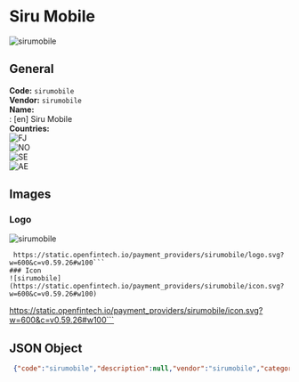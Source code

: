 # Siru Mobile 
![sirumobile](https://static.openfintech.io/payment_providers/sirumobile/logo.svg?w=600&c=v0.59.26#w100)  
## General 
**Code:** `sirumobile`  
**Vendor:** `sirumobile`  
**Name:**  
:	[en] Siru Mobile  
**Countries:**  
![FJ](https://cdnjs.cloudflare.com/ajax/libs/flag-icon-css/3.3.0/flags/4x3/FJ.svg#w24)  
![NO](https://cdnjs.cloudflare.com/ajax/libs/flag-icon-css/3.3.0/flags/4x3/NO.svg#w24)  
![SE](https://cdnjs.cloudflare.com/ajax/libs/flag-icon-css/3.3.0/flags/4x3/SE.svg#w24)  
![AE](https://cdnjs.cloudflare.com/ajax/libs/flag-icon-css/3.3.0/flags/4x3/AE.svg#w24)  
 
## Images 
### Logo 
![sirumobile](https://static.openfintech.io/payment_providers/sirumobile/logo.svg?w=600&c=v0.59.26#w100)  
```
 https://static.openfintech.io/payment_providers/sirumobile/logo.svg?w=600&c=v0.59.26#w100```  
### Icon 
![sirumobile](https://static.openfintech.io/payment_providers/sirumobile/icon.svg?w=600&c=v0.59.26#w100)  
```
 https://static.openfintech.io/payment_providers/sirumobile/icon.svg?w=600&c=v0.59.26#w100```  
## JSON Object 
```json
 {"code":"sirumobile","description":null,"vendor":"sirumobile","categories":null,"countries":["FJ","NO","SE","AE"],"payment_method":null,"payout_method":null,"metadata":{"about_payments_code":"sirumobile"},"name":{"en":"Siru Mobile"}}```  
